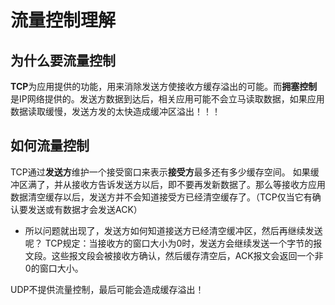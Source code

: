 # 流量控制理解
## 为什么要流量控制
**TCP**为应用提供的功能，用来消除发送方使接收方缓存溢出的可能。而**拥塞控制**是IP网络提供的。发送方数据到达后，相关应用可能不会立马读取数据，如果应用数据读取缓慢，发送方发的太快造成缓冲区溢出！！！

## 如何流量控制
TCP通过**发送方**维护一个接受窗口来表示**接受方**最多还有多少缓存空间。
如果缓冲区满了，并从接收方告诉发送方以后，即不要再发新数据了。那么等接收方应用数据清空缓存以后，发送方并不会知道接受方已经清空缓存了。（TCP仅当它有确认要发送或有数据才会发送ACK）

* 所以问题就出现了，发送方如何知道接送方已经清空缓冲区，然后再继续发送呢？
TCP规定：当接收方的窗口大小为0时，发送方会继续发送一个字节的报文段。这些报文段会被接收方确认，然后缓存清空后，ACK报文会返回一个非0的窗口大小。

UDP不提供流量控制，最后可能会造成缓存溢出！